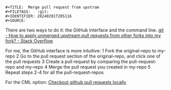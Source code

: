 ```{=org}
#+TITLE:  Merge pull request from upstram 
#+FILETAGS:   :git:
#+IDENTIFIER: 20240201T205116
#+SOURCE: 
```
There are two ways to do it: the GitHub interface and the command line.
[git - How to apply unmerged upstream pull requests from other forks into my fork? - Stack
Overflow](https://stackoverflow.com/questions/6022302/how-to-apply-unmerged-upstream-pull-requests-from-other-forks-into-my-fork)

For me, the GitHub interface is more intuitive: 1 Fork the original-repo to my-repo 2 Go to the pull request section of the original-repo, and click one of the pull requests 3 Create a pull request by comparing the pull-request-repo and my-repo 4 Merge the pull request you created in my-repo 5 Repeat steps 2-4 for all the pull-request-repos

For the CML option: [Checkout github pull requests
locally](https://gist.github.com/piscisaureus/3342247)
